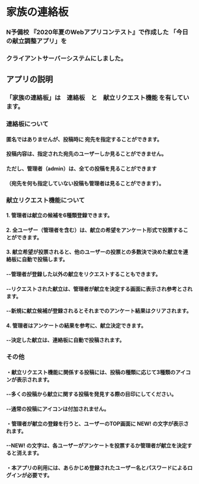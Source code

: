 # 家族の連絡板
### N予備校 『2020年夏のWebアプリコンテスト』で作成した 「今日の献立調整アプリ」を
### クライアントサーバーシステムにしました。
## アプリの説明
### 「家族の連絡板」は　連絡板　と　献立リクエスト機能 を有しています。
### 連絡板について
#### 匿名ではありませんが、投稿時に 宛先を指定することができます。
#### 投稿内容は、指定された宛先のユーザーしか見ることができません。
#### ただし、管理者（admin）は、全ての投稿を見ることができます
#### （宛先を何も指定していない投稿も管理者は見ることができます）。
### 献立リクエスト機能について
#### 1. 管理者は献立の候補を6種類登録できます。
#### 2. 全ユーザー（管理者を含む）は、献立の希望をアンケート形式で投票することができます。
#### 3. 献立希望が投票されると、他のユーザーの投票との多数決で決めた献立を連絡板に自動で投稿します。
#### --管理者が登録した以外の献立をリクエストすることもできます。
#### --リクエストされた献立は、管理者が献立を決定する画面に表示され参考とされます。
#### --新規に献立候補が登録されるとそれまでのアンケート結果はクリアされます。  
#### 4. 管理者はアンケートの結果を参考に、献立決定できます。
#### --決定した献立は、連絡板に自動で投稿されます。
### その他
#### ・献立リクエスト機能に関係する投稿には、投稿の種類に応じて3種類のアイコンが表示されます。
#### --多くの投稿から献立に関する投稿を発見する際の目印にしてください。
#### --通常の投稿にアイコンは付加されません。
#### ・管理者が献立の登録を行うと、ユーザーのTOP画面に NEW! の文字が表示されます。
#### --NEW! の文字は、各ユーザーがアンケートを投票するか管理者が献立を決定すると消えます。
#### ・本アプリの利用には、あらかじめ登録されたユーザー名とパスワードによるログインが必要です。

